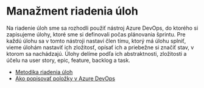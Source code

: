 # Manažment riadenia úloh

Na riadenie úloh sme sa rozhodli použiť nástroj Azure DevOps, do ktorého si zapisujeme úlohy, ktoré sme si definovali 
počas plánovania šprintu. Pre každú úlohu sa v tomto nástroji nastaví člen tímu, ktorý má úlohu splniť, vieme úlohám 
nastaviť ich zložitosť, opísať ich a priebežne si značiť stav, v ktorom sa nachádzajú. Úlohy delíme podľa ich abstraktnosti, 
zložitosti a účelu na user story, epic, feature, backlog a task.
* [Metodika riadenia úloh](../metodiky/metodika_riadenia_uloh.md)
* [Ako popisovať položky v Azure DevOps](../metodiky/ako_popisovat_polozky_v_azure_devops.md)
